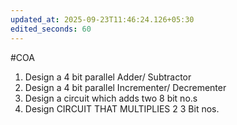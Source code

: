 ```yaml
---
updated_at: 2025-09-23T11:46:24.126+05:30
edited_seconds: 60
---
```

#COA 
1) Design a 4 bit parallel Adder/ Subtractor
2) Design a 4 bit parallel Incrementer/ Decrementer
3) Design a circuit which adds two 8 bit no.s
4) Design  CIRCUIT THAT MULTIPLIES 2 3 Bit nos.
